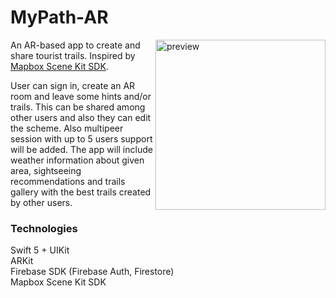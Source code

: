 # MyPath-AR
<img alt="preview" src="./Readme/img/preview.png" width="272" align="right" />

An AR-based app to create and share tourist trails. 
Inspired by [Mapbox Scene Kit SDK](https://github.com/mapbox/mapbox-scenekit).

User can sign in, create an AR room and leave some hints and/or trails. This can be shared among other users and also they can edit the scheme.
Also multipeer session with up to 5 users support will be added. The app will include weather information about given area, 
sightseeing recommendations and trails gallery with the best trails created by other users.

### Technologies
Swift 5 + UIKit  
ARKit  
Firebase SDK (Firebase Auth, Firestore)  
Mapbox Scene Kit SDK  

